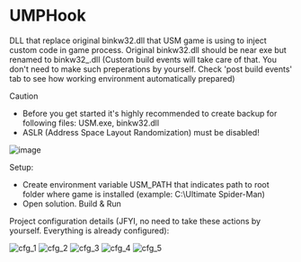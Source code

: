 # UMPHook

DLL that replace original binkw32.dll that USM game is using to inject custom code in game process. Original binkw32.dll should be near exe but renamed to binkw32_.dll 
(Custom build events will take care of that. You don't need to make such preperations by yourself. Check 'post build events' tab to see how working environment automatically prepared)

> [!CAUTION]
> - Before you get started it's highly recommended to create backup for following files: USM.exe, binkw32.dll
> - ASLR (Address Space Layout Randomization) must be disabled!
>
> ![image](https://github.com/user-attachments/assets/5cf1818e-c3c5-471f-bd62-f989d1562405)

Setup:
- Create environment variable USM_PATH that indicates path to root folder where game is installed (example: C:\Ultimate Spider-Man)
- Open solution. Build & Run

Project configuration details (JFYI, no need to take these actions by yourself. Everything is already configured):

![cfg_1](https://github.com/user-attachments/assets/b95ba562-e269-475b-939a-6ea350bfce34)
![cfg_2](https://github.com/user-attachments/assets/d279651a-2c20-4296-b316-84bd1629ee1b)
![cfg_3](https://github.com/user-attachments/assets/e68b39df-2bd8-4e10-8273-7934ebe4e936)
![cfg_4](https://github.com/user-attachments/assets/e67c429d-6462-4fb5-811a-23687ac3e621)
![cfg_5](https://github.com/user-attachments/assets/03f61870-61cb-4561-9acb-d360d6c98194)
